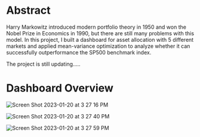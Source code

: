 # Abstract
Harry Markowitz introduced modern portfolio theory in 1950 and won the Nobel Prize in Economics in 1990, but there are still many problems with this model. In this project, I built a dashboard for asset allocation with 5 different markets and applied mean-variance optimization to analyze whether it can successfully outperformance the SP500 benchmark index.

The project is still updating.....

# **Dashboard Overview**
 
![Screen Shot 2023-01-20 at 3 27 16 PM](https://user-images.githubusercontent.com/80143995/213640670-969823fc-f4b8-426c-9eab-f4cd72e0dfc2.png)

![Screen Shot 2023-01-20 at 3 27 40 PM](https://user-images.githubusercontent.com/80143995/213640675-937c1dd1-fdba-44f5-81ff-e287ba445711.png)

![Screen Shot 2023-01-20 at 3 27 59 PM](https://user-images.githubusercontent.com/80143995/213640682-8aceeed2-8fb1-4722-9405-fe54c5c5cfac.png)
